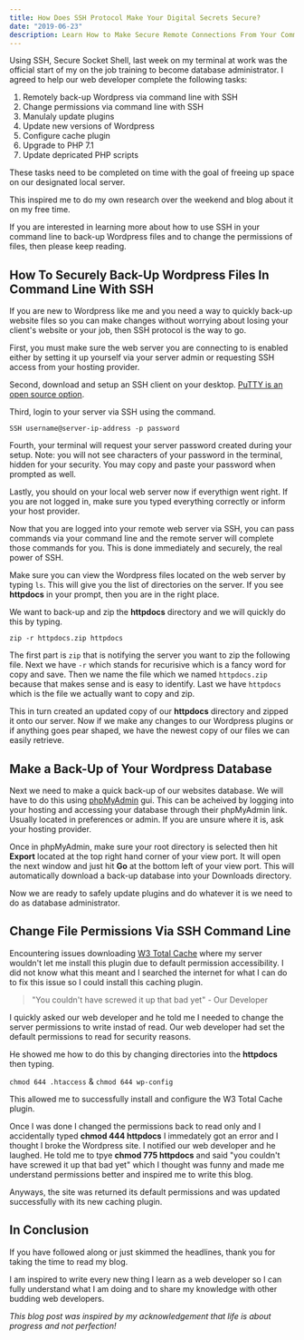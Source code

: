 ```yaml
---
title: How Does SSH Protocol Make Your Digital Secrets Secure?
date: "2019-06-23"
description: Learn How to Make Secure Remote Connections From Your Command Line to Any Unsecure Network Service, Utilizing One of the Oldest & Most Reliable Protocols Around. Welcome To SSH, aka Secure Socket Shell. Start Connecting Now! (10 Min Read)
---
```


Using SSH, Secure Socket Shell, last week on my terminal at work was the official start of my on the job training to become database administrator. I agreed to help our web developer complete the following tasks:

1. Remotely back-up Wordpress via command line with SSH
2. Change permissions via command line with SSH
3. Manulaly update plugins
4. Update new versions of Wordpress
5. Configure cache plugin
6. Upgrade to PHP 7.1
7. Update depricated PHP scripts

These tasks need to be completed on time with the goal of freeing up space on our designated local server. 

This inspired me to do my own research over the weekend and blog about it on my free time.

If you are interested in learning more about how to use SSH in your command line to back-up Wordpress files and to change the permissions of files, then please keep reading. 

## How To Securely Back-Up Wordpress Files In Command Line With SSH

If you are new to Wordpress like me and you need a way to quickly back-up website files so you can make changes without worrying about losing your client's website or your job, then SSH protocol is the way to go.

First, you must make sure the web server you are connecting to is enabled either by setting it up yourself via your server admin or requesting SSH access from your hosting provider.

Second, download and setup an SSH client on your desktop. [PuTTY is an open source option](https://www.putty.org/). 

Third, login to your server via SSH using the command.

`SSH username@server-ip-address -p password` 

Fourth, your terminal will request your server password created during your setup. Note: you will not see characters of your password in the terminal, hidden for your security. You may copy and paste your password when prompted as well.

Lastly, you should on your local web server now if everythign went right. If you are not logged in, make sure you typed everything correctly or inform your host provider.

Now that you are logged into your remote web server via SSH, you can pass commands via your command line and the remote server will complete those commands for you. This is done immediately and securely, the real power of SSH.

Make sure you can view the Wordpress files located on the web server by typing `ls`. This will give you the list of directories on the server. If you see **httpdocs** in your prompt, then you are in the right place.

We want to back-up and zip the **httpdocs** directory and we will quickly do this by typing.

`zip -r httpdocs.zip httpdocs`

The first part is `zip` that is notifying the server you want to zip the following file. Next we have `-r` which stands for recurisive which is a fancy word for copy and save. Then we name the file which we named `httpdocs.zip` because that makes sense and is easy to identify. Last we have `httpdocs` which is the file we actually want to copy and zip.

This in turn created an updated copy of our **httpdocs** directory and zipped it onto our server. Now if we make any changes to our Wordpress plugins or if anything goes pear shaped, we have the newest copy of our files we can easily retrieve. 

## Make a Back-Up of Your Wordpress Database

Next we need to make a quick back-up of our websites database. We will have to do this using [phpMyAdmin](https://www.phpmyadmin.net/) gui. This can be acheived by logging into your hosting and accessing your database through their phpMyAdmin link. Usually located in preferences or admin. If you are unsure where it is, ask your hosting provider.

Once in phpMyAdmin, make sure your root directory is selected then hit **Export** located at the top right hand corner of your view port. It will open the next window and just hit **Go** at the bottom left of your view port. This will automatically download a back-up database into your Downloads directory. 

Now we are ready to safely update plugins and do whatever it is we need to do as database administrator. 

## Change File Permissions Via SSH Command Line

Encountering issues downloading [W3 Total Cache](https://wordpress.org/plugins/w3-total-cache/) where my server wouldn't let me install this plugin due to default permission accessibility. I did not know what this meant and I searched the internet for what I can do to fix this issue so I could install this caching plugin. 

> "You couldn't have screwed it up that bad yet" - Our Developer

I quickly asked our web developer and he told me I needed to change the server permissions to write instad of read. Our web developer had set the default permissions to read for security reasons.

He showed me how to do this by changing directories into the **httpdocs** then typing. 

`chmod 644 .htaccess` & `chmod 644 wp-config`

This allowed me to successfully install and configure the W3 Total Cache plugin.

Once I was done I changed the permissions back to read only and I accidentally typed **chmod 444 httpdocs** I immedately got an error and I thought I broke the Wordpress site. I notified our web developer and he laughed. He told me to tpye **chmod 775 httpdocs** and said "you couldn't have screwed it up that bad yet" which I thought was funny and made me understand permissions better and inspired me to write this blog.

Anyways, the site was returned its default permissions and was updated successfully with its new caching plugin.  

## In Conclusion

If you have followed along or just skimmed the headlines, thank you for taking the time to read my blog.

I am inspired to write every new thing I learn as a web developer so I can fully understand what I am doing and to share my knowledge with other budding web developers.

_This blog post was inspired by my acknowledgement that life is about progress and not perfection!_